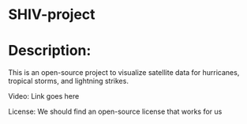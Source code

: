 # SHIV-project

# Description:
This is an open-source project to visualize satellite data for hurricanes, tropical storms, and lightning strikes.

Video:
Link goes here

License:
We should find an open-source license that works for us
  
